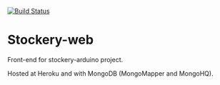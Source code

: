 [![Build Status](https://secure.travis-ci.org/basht/stockery-web.png)](http://travis-ci.org/basht/stockery-web)

Stockery-web
============

Front-end for stockery-arduino project.

Hosted at Heroku and with MongoDB (MongoMapper and MongoHQ).

